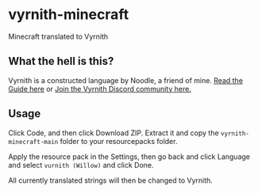 # vyrnith-minecraft
Minecraft translated to Vyrnith

## What the hell is this?
Vyrnith is a constructed language by Noodle, a friend of mine.
[Read the Guide here](https://docs.google.com/document/d/1oRcdlqmnrJVA9K94yWCCe-S5gdoW2v3AlB_gN52k1Mg/edit) or [Join the Vyrnith Discord community here.](https://discord.gg/gr3S2tgbve)

## Usage
Click Code, and then click Download ZIP. Extract it and copy the ``vyrnith-minecraft-main`` folder to your resourcepacks folder.

Apply the resource pack in the Settings, then go back and click Language and select ``vurnith (Willow)`` and click Done.

All currently translated strings will then be changed to Vyrnith.
